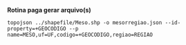 **Rotina paga gerar arquivo(s)**

`topojson ../shapefile/Meso.shp -o mesorregiao.json --id-property=+GEOCODIGO --p name=MESO,uf=UF,codigo=+GEOCODIGO,regiao=REGIAO`